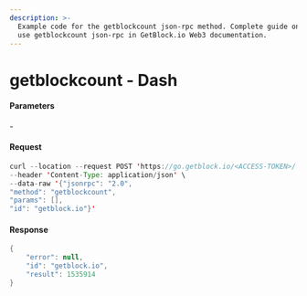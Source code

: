 ```yaml
---
description: >-
  Example code for the getblockcount json-rpc method. Сomplete guide on how to
  use getblockcount json-rpc in GetBlock.io Web3 documentation.
---
```


# getblockcount - Dash

#### Parameters

\-

#### Request

```java
curl --location --request POST 'https://go.getblock.io/<ACCESS-TOKEN>/' \
--header 'Content-Type: application/json' \ 
--data-raw '{"jsonrpc": "2.0",
"method": "getblockcount",
"params": [],
"id": "getblock.io"}'
```

#### Response

```java
{
    "error": null,
    "id": "getblock.io",
    "result": 1535914
}
```
